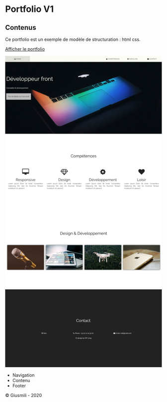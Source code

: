 # Portfolio V1

## Contenus
Ce portfolio est un exemple de modèle de structuration : html css.

[Afficher le portfolio](https://giusmili.github.io/Portfolio_v1/index.html "Voir le portfolio")

![screenshot](./asset/Screenshot_2019-10-27%20Portfolio.png "porfoilio")

* Navigation
* Contenu
* Footer

&copy; Giusmili - 2020